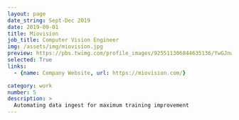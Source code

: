 ```yaml
---
layout: page
date_string: Sept-Dec 2019
date: 2019-09-01
title: Miovision
job_title: Computer Vision Engineer
img: /assets/img/miovision.jpg
preview: https://pbs.twimg.com/profile_images/925511306844635136/YwGJnw20_400x400.jpg
selected: True
links:
  - {name: Company Website, url: https://miovision.com/}

category: work
number: 5
description: >
  Automating data ingest for maximum training improvement
---
```


